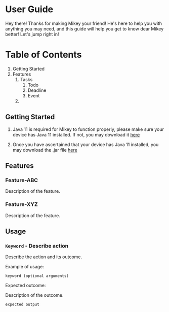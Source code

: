 # User Guide
Hey there! Thanks for making Mikey your friend! He's here to help you with anything you may need, and this guide will help you get to know dear Mikey better! Let's jump right in!

# Table of Contents
1. Getting Started
2. Features
   1. Tasks
      1. Todo
      2. Deadline
      3. Event
   2. 
  
## Getting Started
1. Java 11 is required for Mikey to function properly, please make sure your device has Java 11 installed. If not, you may download it [here](https://www.oracle.com/sg/java/technologies/downloads/#java11)

2. Once you have ascertained that your device has Java 11 installed, you may download the .jar file [here]()
## Features 

### Feature-ABC

Description of the feature.

### Feature-XYZ

Description of the feature.

## Usage

### `Keyword` - Describe action

Describe the action and its outcome.

Example of usage: 

`keyword (optional arguments)`

Expected outcome:

Description of the outcome.

```
expected output
```
